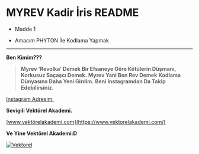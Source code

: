 #  MYREV Kadir İris README 

- Madde 1 
* Amacım PHYTON İle Kodlama Yapmak

---

**Ben Kimim???**

> **Myrev 'Revolka' Demek Bir Efsaneye Göre Kötülerin Düşmanı, Korkusuz Saçaşcı Demek.**
> **Myrev Yani Ben Rev Demek**
> **Kodlama Dünyasına Daha Yeni Girdim.**
> **Beni Instagramdan Da Takip Edebilirsiniz.**


[Instagram Adresim.](https://www.instagram.com/irisakadir0/)

**Sevigili Vektörel Akademi.**

[www.vektörelakademi.com](https://www.vektorelakademi.com/)



**Ve Yine Vektörel Akademi:D**

[![Vektorel](https://media.licdn.com/dms/image/C560BAQGEmXP_ZU-mdg/company-logo_200_200/0/1630653106755/vektorel_bilisim_egitim_merkezi_logo?e=2147483647&v=beta&t=PtKasuZlnP74XP6NmnigOScSkGxrb4V9wBmHYslQvFQ)](Vektorel)

